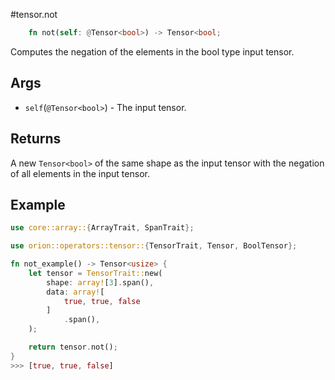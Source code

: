 #tensor.not

```rust
    fn not(self: @Tensor<bool>) -> Tensor<bool;
```

Computes the negation of the elements in the bool type input tensor.

## Args

* `self`(`@Tensor<bool>`) - The input tensor.


## Returns

A new `Tensor<bool>` of the same shape as the input tensor with 
the negation of all elements in the input tensor.

## Example

```rust
use core::array::{ArrayTrait, SpanTrait};

use orion::operators::tensor::{TensorTrait, Tensor, BoolTensor};

fn not_example() -> Tensor<usize> {
    let tensor = TensorTrait::new(
        shape: array![3].span(),
        data: array![
            true, true, false
        ]
            .span(),
    );

    return tensor.not();
}
>>> [true, true, false]
```
